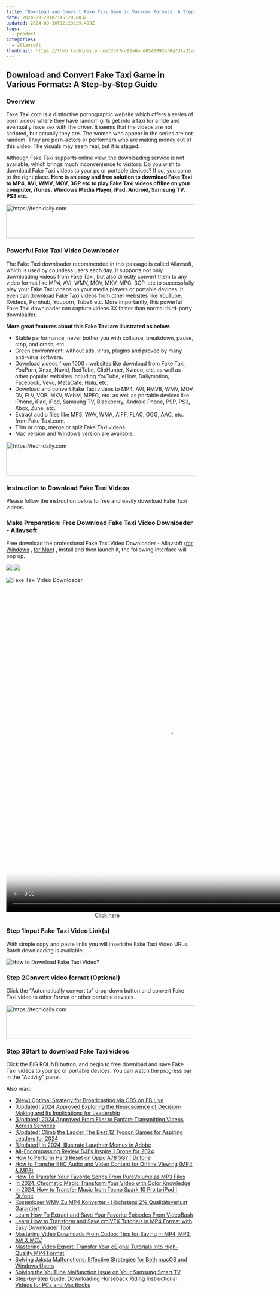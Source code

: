 ```yaml
---
title: "Download and Convert Fake Taxi Game in Various Formats: A Step-by-Step Guide"
date: 2024-09-29T07:45:28.883Z
updated: 2024-09-30T12:29:29.499Z
tags:
  - product
categories:
  - allavsoft
thumbnail: https://thmb.techidaily.com/2597cd92a0acd8548892430a7d1a31aad74db81001d653dab278938ebfa823a1.jpg
---
```


## Download and Convert Fake Taxi Game in Various Formats: A Step-by-Step Guide

### Overview

Fake Taxi.com is a distinctive pornographic website which offers a series of porn videos where they have random girls get into a taxi for a ride and eventually have sex with the driver. It seems that the videos are not scripted, but actually they are. The women who appear in the series are not random. They are porn-actors or performers who are making money out of this video. The visuals may seem real, but it is staged.

Although Fake Taxi supports online view, the downloading service is not available, which brings much inconvenience to visitors. Do you wish to download Fake Taxi videos to your pc or portable devices? If so, you come to the right place. **Here is an easy and free solution to download Fake Taxi to MP4, AVI, WMV, MOV, 3GP etc to play Fake Taxi videos offline on your computer, iTunes, Windows Media Player, iPad, Android, Samsung TV, PS3 etc.**

<!-- affiliate ads begin -->
<a href="https://jalbum-affiliate-program.sjv.io/c/5597632/1584040/17916" target="_top" id="1584040">
  <img src="//a.impactradius-go.com/display-ad/17916-1584040" border="0" alt="https://techidaily.com" width="728" height="90"/>
</a>
<img height="0" width="0" src="https://jalbum-affiliate-program.sjv.io/i/5597632/1584040/17916" style="position:absolute;visibility:hidden;" border="0" />
<!-- affiliate ads end -->

### Powerful Fake Taxi Video Downloader

The Fake Taxi downloader recommended in this passage is called Allavsoft, which is used by countless users each day. It supports not only downloading videos from Fake Taxi, but also directly convert them to any video format like MP4, AVI, WMV, MOV, MKV, MPG, 3GP, etc to successfully play your Fake Taxi videos on your media players or portable devices. It even can download Fake Taxi videos from other websites like YouTube, Xvideos, Pornhub, Youporn, Tube8 etc. More importantly, this powerful Fake Taxi downloader can capture videos 3X faster than normal third-party downloader.

**More great features about this Fake Taxi are illustrated as below.**

* Stable performance: never bother you with collapse, breakdown, pause, stop, and crash, etc.
* Green environment: without ads, virus, plugins and proved by many anti-virus software.
* Download videos from 1000+ websites like download from Fake Taxi, YouPorn, Xnxx, Nuvid, RedTube, ClipHunter, Xvideo, etc. as well as other popular websites including YouTube, eHow, Dailymotion, Facebook, Vevo, MetaCafe, Hulu, etc.
* Download and convert Fake Taxi videos to MP4, AVI, RMVB, WMV, MOV, DV, FLV, VOB, MKV, WebM, MPEG, etc. as well as portable devices like iPhone, iPad, iPod, Samsung TV, Blackberry, Android Phone, PSP, PS3, Xbox, Zune, etc.
* Extract audio files like MP3, WAV, WMA, AIFF, FLAC, OGG, AAC, etc. from Fake Taxi.com.
* Trim or crop, merge or split Fake Taxi videos.
* Mac version and Windows version are available.

<!-- affiliate ads begin -->
<a href="https://appsumo.8odi.net/c/5597632/2151889/7443" target="_top" id="2151889">
  <img src="//a.impactradius-go.com/display-ad/7443-2151889" border="0" alt="https://techidaily.com" width="728" height="90"/>
</a>
<img height="0" width="0" src="https://appsumo.8odi.net/i/5597632/2151889/7443" style="position:absolute;visibility:hidden;" border="0" />
<!-- affiliate ads end -->

### Instruction to Download Fake Taxi Videos

Please follow the instruction below to free and easily download Fake Taxi videos.

### Make Preparation: Free Download Fake Taxi Video Downloader - Allavsoft

Free download the professional Fake Taxi Video Downloader - Allavsoft ([for Windows](https://tools.techidaily.com/allavsoft/products/) , [for Mac](https://tools.techidaily.com/allavsoft/products/)) , install and then launch it, the following interface will pop up.

[![](https://www.allavsoft.com/how-to/../images/how-to/free-download-win.jpg)](https://tools.techidaily.com/allavsoft/products/) [![](https://www.allavsoft.com/how-to/../images/how-to/free-download-mac.jpg)](https://tools.techidaily.com/allavsoft/products/)

![Fake Taxi Video Downloader](https://www.allavsoft.com/how-to/../images/allavsoft/screen-shot-600.jpg)

<!-- affiliate ads begin -->
<span id="1834906">
					<video width="864" height="864" style="cursor:pointer"
           poster="//a.impactradius-go.com/display-clicktoplayimage/1834906.png"
           onclick="if(!this.playClicked){this.play();this.setAttribute('controls',true);this.playClicked=true;}">
	   <source src="//a.impactradius-go.com/display-ad/16836-1834906">
	   <img src="//a.impactradius-go.com/display-clicktoplayimage/1834906.png" style="border: none; height: 100%; width: 100%; object-fit: contain">
	</video>
	<div style="width:540px;text-align:center"><a href="javascript:window.open(decodeURIComponent('https%3A%2F%2F25home.pxf.io%2Fc%2F5597632%2F1834906%2F16836'), '_blank');void(0);">Click here</a></div>
</span>
<img height="0" width="0" src="https://imp.pxf.io/i/5597632/1834906/16836" style="position:absolute;visibility:hidden;" border="0" />
<!-- affiliate ads end -->

### Step 1Input Fake Taxi Video Link(s)

With simple copy and paste links you will insert the Fake Taxi Video URLs. Batch downloading is available.

![How to Download Fake Taxi Video?](https://www.allavsoft.com/how-to/../images/how-to/fake-taxi-download-to-mp4-avi/download-fake-taxi-to-mp4.jpg)

### Step 2Convert video format (Optional)

Click the "Automatically convert to" drop-down button and convert Fake Taxi video to other format or other portable devices.

<!-- affiliate ads begin -->
<a href="https://ephamedtechinc.pxf.io/c/5597632/2137207/26400" target="_top" id="2137207">
  <img src="//a.impactradius-go.com/display-ad/26400-2137207" border="0" alt="https://techidaily.com" width="728" height="90"/>
</a>
<img height="0" width="0" src="https://ephamedtechinc.pxf.io/i/5597632/2137207/26400" style="position:absolute;visibility:hidden;" border="0" />
<!-- affiliate ads end -->

### Step 3Start to download Fake Taxi videos

Click the BIG ROUND button, and begin to free download and save Fake Taxi videos to your pc or portable devices. You can watch the progress bar in the "Activity" panel.

<ins class="adsbygoogle"
     style="display:block"
     data-ad-format="autorelaxed"
     data-ad-client="ca-pub-7571918770474297"
     data-ad-slot="1223367746"></ins>

<ins class="adsbygoogle"
     style="display:block"
     data-ad-client="ca-pub-7571918770474297"
     data-ad-slot="8358498916"
     data-ad-format="auto"
     data-full-width-responsive="true"></ins>

<span class="atpl-alsoreadstyle">Also read:</span>
<div><ul>
<li><a href="https://screen-recording.techidaily.com/new-optimal-strategy-for-broadcasting-via-obs-on-fb-live/"><u>[New] Optimal Strategy for Broadcasting via OBS on FB Live</u></a></li>
<li><a href="https://facebook-video-footage.techidaily.com/updated-2024-approved-exploring-the-neuroscience-of-decision-making-and-its-implications-for-leadership/"><u>[Updated] 2024 Approved Exploring the Neuroscience of Decision-Making and Its Implications for Leadership</u></a></li>
<li><a href="https://twitter-videos.techidaily.com/updated-2024-approved-from-filer-to-fanfare-transmitting-videos-across-services/"><u>[Updated] 2024 Approved From Filer to Fanfare Transmitting Videos Across Services</u></a></li>
<li><a href="https://visual-screen-recording.techidaily.com/updated-climb-the-ladder-the-best-12-tycoon-games-for-aspiring-leaders-for-2024/"><u>[Updated] Climb the Ladder The Best 12 Tycoon Games for Aspiring Leaders for 2024</u></a></li>
<li><a href="https://fox-boxes.techidaily.com/updated-in-2024-illustrate-laughter-memes-in-adobe/"><u>[Updated] In 2024, Illustrate Laughter Memes in Adobe</u></a></li>
<li><a href="https://extra-information.techidaily.com/all-encompassing-review-djis-inspire-1-drone-for-2024/"><u>All-Encompassing Review DJI's Inspire 1 Drone for 2024</u></a></li>
<li><a href="https://techidaily.com/how-to-perform-hard-reset-on-oppo-a78-5g-drfone-by-drfone-reset-android-reset-android/"><u>How to Perform Hard Reset on Oppo A78 5G? | Dr.fone</u></a></li>
<li><a href="https://win-unique.techidaily.com/how-to-transfer-bbc-audio-and-video-content-for-offline-viewing-mp4-and-mp3/"><u>How to Transfer BBC Audio and Video Content for Offline Viewing (MP4 & MP3)</u></a></li>
<li><a href="https://win-unique.techidaily.com/how-to-transfer-your-favorite-songs-from-purevolume-as-mp3-files/"><u>How To Transfer Your Favorite Songs From PureVolume as MP3 Files</u></a></li>
<li><a href="https://fox-friendly.techidaily.com/in-2024-chromatic-magic-transform-your-video-with-color-knowledge/"><u>In 2024, Chromatic Magic Transform Your Video with Color Knowledge</u></a></li>
<li><a href="https://android-transfer.techidaily.com/in-2024-how-to-transfer-music-from-tecno-spark-10-pro-to-ipod-drfone-by-drfone-transfer-from-android-transfer-from-android/"><u>In 2024, How to Transfer Music from Tecno Spark 10 Pro to iPod | Dr.fone</u></a></li>
<li><a href="https://some-approaches.techidaily.com/kostenloser-wmv-zu-mp4-konverter-hochstens-2-qualitatsverlust-garantiert/"><u>Kostenloser WMV Zu MP4 Konverter - Höchstens 2% Qualitätsverlust Garantiert</u></a></li>
<li><a href="https://win-unique.techidaily.com/learn-how-to-extract-and-save-your-favorite-episodes-from-videobash/"><u>Learn How To Extract and Save Your Favorite Episodes From VideoBash</u></a></li>
<li><a href="https://win-unique.techidaily.com/learn-how-to-transform-and-save-cmivfx-tutorials-in-mp4-format-with-easy-downloader-tool/"><u>Learn How to Transform and Save cmiVFX Tutorials in MP4 Format with Easy Downloader Tool</u></a></li>
<li><a href="https://win-unique.techidaily.com/mastering-video-downloads-from-cudoo-tips-for-saving-in-mp4-mp3-avi-and-mov/"><u>Mastering Video Downloads From Cudoo: Tips for Saving in MP4, MP3, AVI & MOV</u></a></li>
<li><a href="https://win-unique.techidaily.com/mastering-video-export-transfer-your-esignal-tutorials-into-high-quality-mp4-format/"><u>Mastering Video Export: Transfer Your eSignal Tutorials Into High-Quality MP4 Format</u></a></li>
<li><a href="https://win-unique.techidaily.com/solving-jaksta-malfunctions-effective-strategies-for-both-macos-and-windows-users/"><u>Solving Jaksta Malfunctions: Effective Strategies for Both macOS and Windows Users</u></a></li>
<li><a href="https://win-unique.techidaily.com/solving-the-youtube-malfunction-issue-on-your-samsung-smart-tv/"><u>Solving the YouTube Malfunction Issue on Your Samsung Smart TV</u></a></li>
<li><a href="https://win-unique.techidaily.com/step-by-step-guide-downloading-horseback-riding-instructional-videos-for-pcs-and-macbooks/"><u>Step-by-Step Guide: Downloading Horseback Riding Instructional Videos for PCs and MacBooks</u></a></li>
</ul></div>

